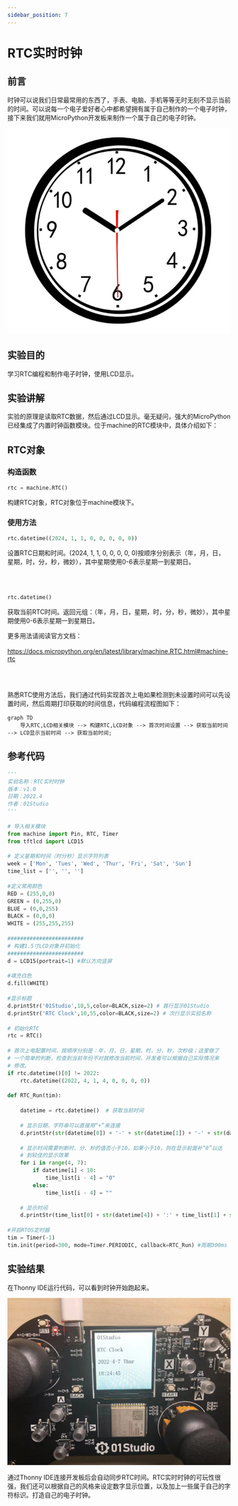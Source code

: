 ```yaml
---
sidebar_position: 7
---
```


# RTC实时时钟

## 前言
时钟可以说我们日常最常用的东西了，手表、电脑、手机等等无时无刻不显示当前的时间。可以说每一个电子爱好者心中都希望拥有属于自己制作的一个电子时钟，接下来我们就用MicroPython开发板来制作一个属于自己的电子时钟。

![rtc](./img/rtc/rtc1.png)


## 实验目的

学习RTC编程和制作电子时钟，使用LCD显示。

## 实验讲解

实验的原理是读取RTC数据，然后通过LCD显示。毫无疑问，强大的MicroPython已经集成了内置时钟函数模块。位于machine的RTC模块中，具体介绍如下：

## RTC对象

### 构造函数
```python
rtc = machine.RTC()
```
构建RTC对象，RTC对象位于machine模块下。

### 使用方法
```python
rtc.datetime((2024, 1, 1, 0, 0, 0, 0, 0))
```
设置RTC日期和时间。(2024, 1, 1, 0, 0, 0, 0, 0)按顺序分别表示（年，月，日，星期，时，分，秒，微妙），其中星期使用0-6表示星期一到星期日。

<br></br>

```python
rtc.datetime()
```
获取当前RTC时间。返回元组：（年，月，日，星期，时，分，秒，微妙），其中星期使用0-6表示星期一到星期日。

更多用法请阅读官方文档：<br></br>
https://docs.micropython.org/en/latest/library/machine.RTC.html#machine-rtc

<br></br>

熟悉RTC使用方法后，我们通过代码实现首次上电如果检测到未设置时间可以先设置时间，然后周期打印获取的时间信息，代码编程流程图如下：


```mermaid
graph TD
    导入RTC,LCD相关模块 --> 构建RTC,LCD对象 --> 首次时间设置 --> 获取当前时间 --> LCD显示当前时间 --> 获取当前时间;
```

## 参考代码

```python
'''
实验名称：RTC实时时钟
版本：v1.0
日期：2022.4
作者：01Studio
'''

# 导入相关模块
from machine import Pin, RTC, Timer
from tftlcd import LCD15

# 定义星期和时间（时分秒）显示字符列表
week = ['Mon', 'Tues', 'Wed', 'Thur', 'Fri', 'Sat', 'Sun']
time_list = ['', '', '']

#定义常用颜色
RED = (255,0,0)
GREEN = (0,255,0)
BLUE = (0,0,255)
BLACK = (0,0,0)
WHITE = (255,255,255)

########################
# 构建1.5寸LCD对象并初始化
########################
d = LCD15(portrait=1) #默认方向竖屏

#填充白色
d.fill(WHITE)

#显示标题
d.printStr('01Studio',10,5,color=BLACK,size=2) # 首行显示01Studio
d.printStr('RTC Clock',10,55,color=BLACK,size=2) # 次行显示实验名称

# 初始化RTC
rtc = RTC()

# 首次上电配置时间，按顺序分别是：年，月，日，星期，时，分，秒，次秒级；这里做了
# 一个简单的判断，检查到当前年份不对就修改当前时间，开发者可以根据自己实际情况来
# 修改。
if rtc.datetime()[0] != 2022:
    rtc.datetime((2022, 4, 1, 4, 0, 0, 0, 0))

def RTC_Run(tim):

    datetime = rtc.datetime()  # 获取当前时间

    # 显示日期，字符串可以直接用“+”来连接
    d.printStr(str(datetime[0]) + '-' + str(datetime[1]) + '-' + str(datetime[2]) + ' ' + week[datetime[3]],10,105,color=BLACK,size=2)

    # 显示时间需要判断时、分、秒的值否小于10，如果小于10，则在显示前面补“0”以达
    # 到较佳的显示效果
    for i in range(4, 7):
        if datetime[i] < 10:
            time_list[i - 4] = "0"
        else:
            time_list[i - 4] = ""

    # 显示时间
    d.printStr(time_list[0] + str(datetime[4]) + ':' + time_list[1] + str(datetime[5]) + ':' + time_list[2] + str(datetime[6]),10,155,color=BLACK,size=2)

#开启RTOS定时器
tim = Timer(-1)
tim.init(period=300, mode=Timer.PERIODIC, callback=RTC_Run) #周期300ms
```

## 实验结果

在Thonny IDE运行代码，可以看到时钟开始跑起来。

![rtc](./img/rtc/rtc2.jpg)

通过Thonny IDE连接开发板后会自动同步RTC时间。RTC实时时钟的可玩性很强，我们还可以根据自己的风格来设定数字显示位置，以及加上一些属于自己的字符标识。打造自己的电子时钟。